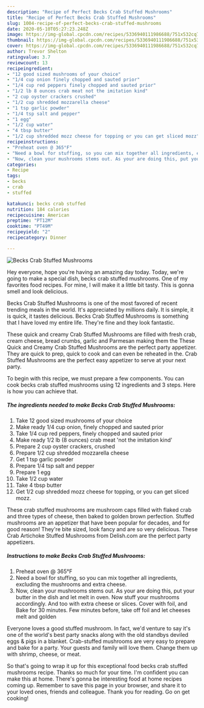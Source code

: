 ```yaml
---
description: "Recipe of Perfect Becks Crab Stuffed Mushrooms"
title: "Recipe of Perfect Becks Crab Stuffed Mushrooms"
slug: 1004-recipe-of-perfect-becks-crab-stuffed-mushrooms
date: 2020-05-10T05:27:23.248Z
image: https://img-global.cpcdn.com/recipes/5336940111986688/751x532cq70/becks-crab-stuffed-mushrooms-recipe-main-photo.jpg
thumbnail: https://img-global.cpcdn.com/recipes/5336940111986688/751x532cq70/becks-crab-stuffed-mushrooms-recipe-main-photo.jpg
cover: https://img-global.cpcdn.com/recipes/5336940111986688/751x532cq70/becks-crab-stuffed-mushrooms-recipe-main-photo.jpg
author: Trevor Shelton
ratingvalue: 3.7
reviewcount: 13
recipeingredient:
- "12 good sized mushrooms of your choice"
- "1/4 cup onion finely chopped and sauted prior"
- "1/4 cup red peppers finely chopped and sauted prior"
- "1/2 lb 8 ounces crab meat not the imitation kind"
- "2 cup oyster crackers crushed"
- "1/2 cup shredded mozzarella cheese"
- "1 tsp garlic powder"
- "1/4 tsp salt and pepper"
- "1 egg"
- "1/2 cup water"
- "4 tbsp butter"
- "1/2 cup shredded mozz cheese for topping or you can get sliced mozz"
recipeinstructions:
- "Preheat oven @ 365°F"
- "Need a bowl for stuffing, so you can mix together all ingredients, excluding the mushrooms and extra cheese."
- "Now, clean your mushrooms stems out. As your are doing this, put your butter in the dish and let melt in oven. Now stuff your mushrooms accordingly. And too with extra cheese or slices. Cover with foil, and Bake for 30 minutes. Few minutes before, take off foil and let cheeses melt and golden"
categories:
- Recipe
tags:
- becks
- crab
- stuffed

katakunci: becks crab stuffed 
nutrition: 184 calories
recipecuisine: American
preptime: "PT12M"
cooktime: "PT49M"
recipeyield: "2"
recipecategory: Dinner

---
```



![Becks Crab Stuffed Mushrooms](https://img-global.cpcdn.com/recipes/5336940111986688/751x532cq70/becks-crab-stuffed-mushrooms-recipe-main-photo.jpg)

Hey everyone, hope you're having an amazing day today. Today, we're going to make a special dish, becks crab stuffed mushrooms. One of my favorites food recipes. For mine, I will make it a little bit tasty. This is gonna smell and look delicious.

Becks Crab Stuffed Mushrooms is one of the most favored of recent trending meals in the world. It's appreciated by millions daily. It is simple, it is quick, it tastes delicious. Becks Crab Stuffed Mushrooms is something that I have loved my entire life. They're fine and they look fantastic.

These quick and creamy Crab Stuffed Mushrooms are filled with fresh crab, cream cheese, bread crumbs, garlic and Parmesan making them the These Quick and Creamy Crab Stuffed Mushrooms are the perfect party appetizer. They are quick to prep, quick to cook and can even be reheated in the. Crab Stuffed Mushrooms are the perfect easy appetizer to serve at your next party.


To begin with this recipe, we must prepare a few components. You can cook becks crab stuffed mushrooms using 12 ingredients and 3 steps. Here is how you can achieve that.

<!--inarticleads1-->

##### The ingredients needed to make Becks Crab Stuffed Mushrooms:

1. Take 12 good sized mushrooms of your choice
1. Make ready 1/4 cup onion, finely chopped and sauted prior
1. Take 1/4 cup red peppers, finely chopped and sauted prior
1. Make ready 1/2 lb (8 ounces) crab meat &#39;not the imitation kind&#39;
1. Prepare 2 cup oyster crackers, crushed
1. Prepare 1/2 cup shredded mozzarella cheese
1. Get 1 tsp garlic powder
1. Prepare 1/4 tsp salt and pepper
1. Prepare 1 egg
1. Take 1/2 cup water
1. Take 4 tbsp butter
1. Get 1/2 cup shredded mozz cheese for topping, or you can get sliced mozz.


These crab stuffed mushrooms are mushroom caps filled with flaked crab and three types of cheese, then baked to golden brown perfection. Stuffed mushrooms are an appetizer that have been popular for decades, and for good reason! They&#39;re bite sized, look fancy and are so very delicious. These Crab Artichoke Stuffed Mushrooms from Delish.com are the perfect party appetizers. 

<!--inarticleads2-->

##### Instructions to make Becks Crab Stuffed Mushrooms:

1. Preheat oven @ 365°F
1. Need a bowl for stuffing, so you can mix together all ingredients, excluding the mushrooms and extra cheese.
1. Now, clean your mushrooms stems out. As your are doing this, put your butter in the dish and let melt in oven. Now stuff your mushrooms accordingly. And too with extra cheese or slices. Cover with foil, and Bake for 30 minutes. Few minutes before, take off foil and let cheeses melt and golden


Everyone loves a good stuffed mushroom. In fact, we&#39;d venture to say it&#39;s one of the world&#39;s best party snacks along with the old standbys deviled eggs &amp; pigs in a blanket. Crab-stuffed mushrooms are very easy to prepare and bake for a party. Your guests and family will love them. Change them up with shrimp, cheese, or meat. 

So that's going to wrap it up for this exceptional food becks crab stuffed mushrooms recipe. Thanks so much for your time. I'm confident you can make this at home. There's gonna be interesting food at home recipes coming up. Remember to save this page in your browser, and share it to your loved ones, friends and colleague. Thank you for reading. Go on get cooking!
